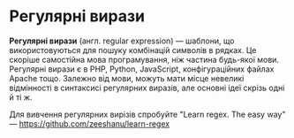 # Регулярні вирази

**Регулярні вирази** (англ. regular expression) — шаблони, що використовуються для пошуку комбінацій символів в рядках. Це скоріше самостійна мова програмування, ніж частина будь-якої мови. Регулярні вирази є в PHP, Python, JavaScript, конфігураційних файлах Apache тощо. Залежно від мови, можуть мати місце невеликі відмінності в синтаксисі регулярних виразів, але основні ідеї скрізь одні й ті ж.

Для вивчення регулярних вирізів спробуйте "Learn regex. The easy way" — https://github.com/zeeshanu/learn-regex


